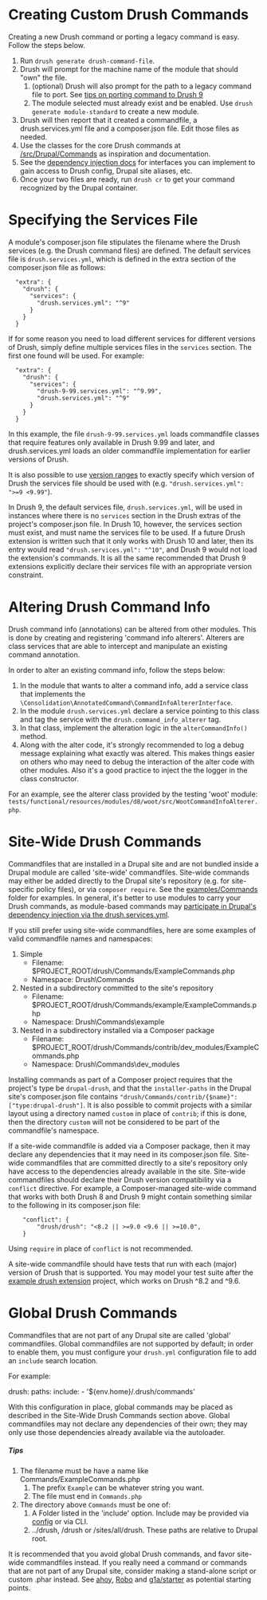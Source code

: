Creating Custom Drush Commands
==============================

Creating a new Drush command or porting a legacy command is easy. Follow the steps below.

1. Run `drush generate drush-command-file`.
1. Drush will prompt for the machine name of the module that should "own" the file.
    1. (optional) Drush will also prompt for the path to a legacy command file to port. See [tips on porting command to Drush 9](https://weitzman.github.io/blog/port-to-drush9)
    1. The module selected must already exist and be enabled. Use `drush generate module-standard` to create a new module.
1. Drush will then report that it created a commandfile, a drush.services.yml file and a composer.json file. Edit those files as needed.
1. Use the classes for the core Drush commands at [/src/Drupal/Commands](https://github.com/drush-ops/drush/tree/master/src/Drupal/Commands) as inspiration and documentation.
1. See the [dependency injection docs](dependency-injection.md) for interfaces you can implement to gain access to Drush config, Drupal site aliases, etc.
1. Once your two files are ready, run `drush cr` to get your command recognized by the Drupal container.

Specifying the Services File
================================

A module's composer.json file stipulates the filename where the Drush services (e.g. the Drush command files) are defined. The default services file is `drush.services.yml`, which is defined in the extra section of the composer.json file as follows:
```
  "extra": {
    "drush": {
      "services": {
        "drush.services.yml": "^9"
      }
    }
  }
```
If for some reason you need to load different services for different versions of Drush, simply define multiple services files in the `services` section. The first one found will be used. For example:
```
  "extra": {
    "drush": {
      "services": {
        "drush-9-99.services.yml": "^9.99",
        "drush.services.yml": "^9"
      }
    }
  }
```
In this example, the file `drush-9-99.services.yml` loads commandfile classes that require features only available in Drush 9.99 and later, and drush.services.yml loads an older commandfile implementation for earlier versions of Drush.

It is also possible to use [version ranges](https://getcomposer.org/doc/articles/versions.md#version-range) to exactly specify which version of Drush the services file should be used with (e.g. `"drush.services.yml": ">=9 <9.99"`).

In Drush 9, the default services file, `drush.services.yml`, will be used in instances where there is no `services` section in the Drush extras of the project's composer.json file. In Drush 10, however, the services section must exist, and must name the services file to be used. If a future Drush extension is written such that it only works with Drush 10 and later, then its entry would read `"drush.services.yml": "^10"`, and Drush 9 would not load the extension's commands. It is all the same recommended that Drush 9 extensions explicitly declare their services file with an appropriate version constraint.

Altering Drush Command Info
===========================

Drush command info (annotations) can be altered from other modules. This is done by creating and registering 'command info alterers'. Alterers are class services that are able to intercept and manipulate an existing command annotation.

In order to alter an existing command info, follow the steps below:

1. In the module that wants to alter a command info, add a service class that implements the `\Consolidation\AnnotatedCommand\CommandInfoAltererInterface`.
1. In the module `drush.services.yml` declare a service pointing to this class and tag the service with the `drush.command_info_alterer` tag.
1. In that class, implement the alteration logic in the `alterCommandInfo()` method.
1. Along with the alter code, it's strongly recommended to log a debug message explaining what exactly was altered. This makes things easier on others who may need to debug the interaction of the alter code with other modules. Also it's a good practice to inject the the logger in the class constructor.

For an example, see the alterer class provided by the testing 'woot' module: `tests/functional/resources/modules/d8/woot/src/WootCommandInfoAlterer.php`.

Site-Wide Drush Commands
==============================

Commandfiles that are installed in a Drupal site and are not bundled inside a Drupal module are called 'site-wide' commandfiles. Site-wide commands may either be added directly to the Drupal site's repository (e.g. for site-specific policy files), or via `composer require`. See the [examples/Commands](https://github.com/drush-ops/drush/tree/master/examples/Commands) folder for examples. In general, it's better to use modules to carry your Drush commands, as module-based commands may [participate in Drupal's dependency injection via the drush.services.yml](#specifying-the-services-file).

If you still prefer using site-wide commandfiles, here are some examples of valid commandfile names and namespaces:

1. Simple
     - Filename: $PROJECT_ROOT/drush/Commands/ExampleCommands.php
     - Namespace: Drush\Commands
1. Nested in a subdirectory committed to the site's repository
     - Filename: $PROJECT_ROOT/drush/Commands/example/ExampleCommands.php
     - Namespace: Drush\Commands\example
1. Nested in a subdirectory installed via a Composer package
    - Filename: $PROJECT_ROOT/drush/Commands/contrib/dev_modules/ExampleCommands.php
    - Namespace: Drush\Commands\dev_modules

Installing commands as part of a Composer project requires that the project's type be `drupal-drush`, and that the `installer-paths` in the Drupal site's composer.json file contains `"drush/Commands/contrib/{$name}": ["type:drupal-drush"]`. It is also possible to commit projects with a similar layout using a directory named `custom` in place of `contrib`; if this is done, then the directory `custom` will not be considered to be part of the commandfile's namespace.

If a site-wide commandfile is added via a Composer package, then it may declare any dependencies that it may need in its composer.json file. Site-wide commandfiles that are committed directly to a site's repository only have access to the dependencies already available in the site. Site-wide commandfiles should declare their Drush version compatibility via a `conflict` directive. For example, a Composer-managed site-wide command that works with both Drush 8 and Drush 9 might contain something similar to the following in its composer.json file:
```
    "conflict": {
        "drush/drush": "<8.2 || >=9.0 <9.6 || >=10.0",
    }
```
Using `require` in place of `conflict` is not recommended.

A site-wide commandfile should have tests that run with each (major) version of Drush that is supported. You may model your test suite after the [example drush extension](https://github.com/drush-ops/example-drush-extension) project, which works on Drush ^8.2 and ^9.6.

Global Drush Commands
==============================

Commandfiles that are not part of any Drupal site are called 'global' commandfiles. Global commandfiles are not supported by default; in order to enable them, you must configure your `drush.yml` configuration file to add an `include` search location.

For example:

drush:
  paths:
    include:
      - '${env.home}/.drush/commands'
      
With this configuration in place, global commands may be placed as described in the Site-Wide Drush Commands section above. Global commandfiles may not declare any dependencies of their own; they may only use those dependencies already available via the autoloader.

##### Tips
1. The filename must be have a name like Commands/ExampleCommands.php
    1. The prefix `Example` can be whatever string you want.
    1. The file must end in `Commands.php`
1. The directory above `Commands` must be one of: 
    1.  A Folder listed in the 'include' option. Include may be provided via [config](#global-drush-commands) or via CLI.
    1.  ../drush, /drush or /sites/all/drush. These paths are relative to Drupal root.

It is recommended that you avoid global Drush commands, and favor site-wide commandfiles instead. If you really need a command or commands that are not part of any Drupal site, consider making a stand-alone script or custom .phar instead. See [ahoy](https://github.com/ahoy-cli/ahoy), [Robo](https://github.com/consolidation/robo) and [g1a/starter](https://github.com/g1a/starter) as potential starting points.
